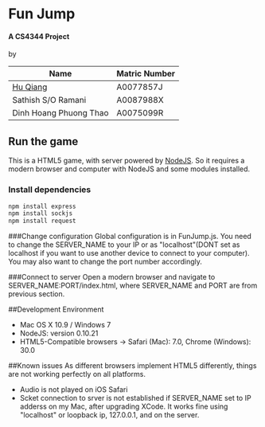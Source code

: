 Fun Jump
============
#### A CS4344 Project  
by

Name                        | Matric Number
---                         | ---
[Hu Qiang](http://qiang.hu) | A0077857J
Sathish S/O Ramani          | A0087988X
Dinh Hoang Phuong Thao      | A0075099R

## Run the game  
This is a HTML5 game, with server powered by [NodeJS](http://nodejs.org). So it requires a modern browser and computer with NodeJS and some modules installed.   
### Install dependencies  
```bash
npm install express 
npm install sockjs 
npm install request
```
###Change configuration
Global configuration is in FunJump.js. You need to change the SERVER_NAME to your IP or as "localhost"(DONT set as localhost if you want to use another device to connect to your computer). You may also want to change the port number accordingly.

###Connect to server
Open a modern browser and navigate to SERVER_NAME:PORT/index.html, where SERVER_NAME and PORT are from previous section.

##Development Environment
+ Mac OS X 10.9 / Windows 7
+ NodeJS: version 0.10.21
+ HTML5-Compatible browsers -> Safari (Mac): 7.0, Chrome (Windows): 30.0

##Known issues
As different browsers implement HTML5 differently, things are not working perfectly on all platforms.
* Audio is not played on iOS Safari
* Scket connection to srver is not established if SERVER_NAME set to IP adderss on my Mac, after upgrading XCode. It works fine using "localhost" or loopback ip, 127.0.0.1, and on the server.